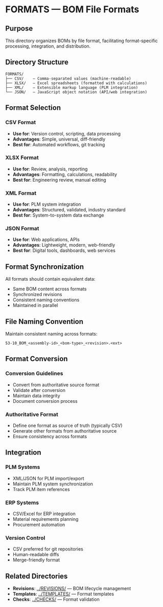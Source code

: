 # FORMATS — BOM File Formats

## Purpose

This directory organizes BOMs by file format, facilitating format-specific processing, integration, and distribution.

## Directory Structure

```
FORMATS/
├── CSV/    — Comma-separated values (machine-readable)
├── XLSX/   — Excel spreadsheets (formatted with calculations)
├── XML/    — Extensible markup language (PLM integration)
└── JSON/   — JavaScript object notation (API/web integration)
```

## Format Selection

### CSV Format
- **Use for**: Version control, scripting, data processing
- **Advantages**: Simple, universal, diff-friendly
- **Best for**: Automated workflows, git tracking

### XLSX Format
- **Use for**: Review, analysis, reporting
- **Advantages**: Formatting, calculations, readability
- **Best for**: Engineering review, manual editing

### XML Format
- **Use for**: PLM system integration
- **Advantages**: Structured, validated, industry standard
- **Best for**: System-to-system data exchange

### JSON Format
- **Use for**: Web applications, APIs
- **Advantages**: Lightweight, modern, web-friendly
- **Best for**: Digital tools, dashboards, web services

## Format Synchronization

All formats should contain equivalent data:
- Same BOM content across formats
- Synchronized revisions
- Consistent naming conventions
- Maintained in parallel

## File Naming Convention

Maintain consistent naming across formats:
```
53-10_BOM_<assembly-id>_<bom-type>_<revision>.<ext>
```

## Format Conversion

### Conversion Guidelines
- Convert from authoritative source format
- Validate after conversion
- Maintain data integrity
- Document conversion process

### Authoritative Format
- Define one format as source of truth (typically CSV)
- Generate other formats from authoritative source
- Ensure consistency across formats

## Integration

### PLM Systems
- XML/JSON for PLM import/export
- Maintain PLM system synchronization
- Track PLM item references

### ERP Systems
- CSV/Excel for ERP integration
- Material requirements planning
- Procurement automation

### Version Control
- CSV preferred for git repositories
- Human-readable diffs
- Merge-friendly format

## Related Directories

- **Revisions**: [../REVISIONS/](../REVISIONS/) — BOM lifecycle management
- **Templates**: [../TEMPLATES/](../TEMPLATES/) — Format templates
- **Checks**: [../CHECKS/](../CHECKS/) — Format validation
